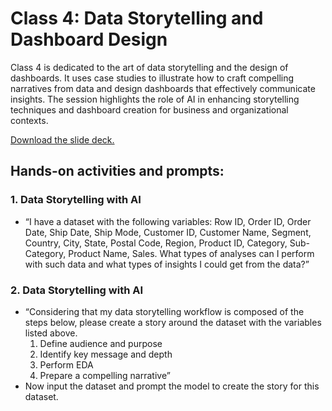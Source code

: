 # Class 4: Data Storytelling and Dashboard Design

Class 4 is dedicated to the art of data storytelling and the design of dashboards. It uses case studies to illustrate how to craft compelling narratives from data and design dashboards that effectively communicate insights. The session highlights the role of AI in enhancing storytelling techniques and dashboard creation for business and organizational contexts.

[Download the slide deck.](./DA2I_Class04_Storytelling_Dashboard.pdf)

## Hands-on activities and prompts:

### 1. Data Storytelling with AI
- “I have a dataset with the following variables: Row ID, Order ID, Order Date, Ship Date, Ship Mode, Customer ID, Customer Name, Segment, Country, City, State, Postal Code, Region, Product ID, Category, Sub-Category, Product Name, Sales. What types of analyses can I perform with such data and what types of insights I could get from the data?”

### 2. Data Storytelling with AI
- “Considering that my data storytelling workflow is composed of the steps below, please create a story around the dataset with the variables listed above.
  1) Define audience and purpose
  2) Identify key message and depth
  3) Perform EDA
  4) Prepare a compelling narrative”
- Now input the dataset and prompt the model to create the story for this dataset.
